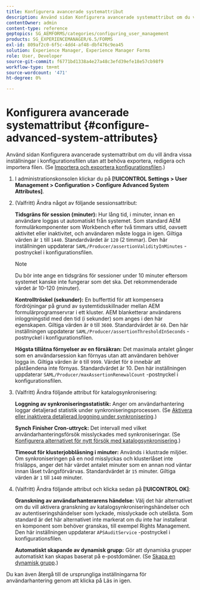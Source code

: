```yaml
---
title: Konfigurera avancerade systemattribut
description: Använd sidan Konfigurera avancerade systemattribut om du vill ändra vissa inställningar i konfigurationsfilen utan att behöva exportera, redigera och importera filen.
contentOwner: admin
content-type: reference
geptopics: SG_AEMFORMS/categories/configuring_user_management
products: SG_EXPERIENCEMANAGER/6.5/FORMS
exl-id: 809af2c0-6f5c-4dd4-af48-dbf476c9ea45
solution: Experience Manager, Experience Manager Forms
role: User, Developer
source-git-commit: f6771bd1338a4e27a48c3efd39efe18e57cb98f9
workflow-type: tm+mt
source-wordcount: '471'
ht-degree: 0%

---
```


# Konfigurera avancerade systemattribut {#configure-advanced-system-attributes}

Använd sidan Konfigurera avancerade systemattribut om du vill ändra vissa inställningar i konfigurationsfilen utan att behöva exportera, redigera och importera filen. (Se [Importera och exportera konfigurationsfilen](/help/forms/using/admin-help/importing-exporting-configuration-file.md#importing-and-exporting-the-configuration-file).)

1. I administrationskonsolen klickar du på **[!UICONTROL Settings > User Management > Configuration > Configure Advanced System Attributes]**.
1. (Valfritt) Ändra något av följande sessionsattribut:

   **Tidsgräns för session (minuter):** Hur lång tid, i minuter, innan en användare loggas ut automatiskt från systemet. Som standard AEM formulärkomponenter som Workbench efter två timmars uttid, oavsett aktivitet eller inaktivitet, och användaren måste logga in igen. Giltiga värden är `1` till `1440`. Standardvärdet är `120` (2 timmar). Den här inställningen uppdaterar `SAML/Producer/assertionValidityInMinutes` -postnyckel i konfigurationsfilen.

   >[!NOTE]
   >
   >Du bör inte ange en tidsgräns för sessioner under 10 minuter eftersom systemet kanske inte fungerar som det ska. Det rekommenderade värdet är 10-120 (minuter).

   **Kontrolltröskel (sekunder):** En bufferttid för att kompensera fördröjningar på grund av systemtidsskillnader mellan AEM formulärprogramservrar i ett kluster. AEM blanketterar användarens inloggningstid med den tid (i sekunder) som anges i den här egenskapen. Giltiga värden är `0` till `3600`. Standardvärdet är `60`. Den här inställningen uppdaterar `SAML/Producer/assertionThresholdInSeconds` -postnyckel i konfigurationsfilen.

   **Högsta tillåtna förnyelser av en försäkran:** Det maximala antalet gånger som en användarsession kan förnyas utan att användaren behöver logga in. Giltiga värden är `0` till `9999`. Värdet för `0` innebär att påståendena inte förnyas. Standardvärdet är 10. Den här inställningen uppdaterar `SAML/Producer/maxAssertionRenewalCount` -postnyckel i konfigurationsfilen.

1. (Valfritt) Ändra följande attribut för katalogsynkronisering:

   **Loggning av synkroniseringsstatistik:** Anger om användarhantering loggar detaljerad statistik under synkroniseringsprocessen. (Se [Aktivera eller inaktivera detaljerad loggning under synkronisering](/help/forms/using/admin-help/synchronizing-directories.md#enable-or-disable-detailed-logging-during-synchronization).)

   **Synch Finisher Cron-uttryck:** Det intervall med vilket användarhanteringsförsök misslyckades med synkroniseringar. (Se [Konfigurera alternativet för nytt försök med katalogsynkronisering](/help/forms/using/admin-help/synchronizing-directories.md#configure-the-directory-synchronization-retry-option).)

   **Timeout för klusterjobblåsning i minuter:** Används i klustrade miljöer. Om synkroniseringen på en nod misslyckas och klusterlåset inte frisläpps, anger det här värdet antalet minuter som en annan nod väntar innan låset tvångsförvärvas. Standardvärdet är `15` minuter. Giltiga värden är `1` till `1440` minuter.

1. (Valfritt) Ändra följande attribut och klicka sedan på **[!UICONTROL OK]**:

   **Granskning av användarhanterarens händelse:** Välj det här alternativet om du vill aktivera granskning av katalogsynkroniseringshändelser och av autentiseringshändelser som lyckade, misslyckade och utelåsta. Som standard är det här alternativet inte markerat om du inte har installerat en komponent som behöver granskas, till exempel Rights Management. Den här inställningen uppdaterar `APSAuditService` -postnyckel i konfigurationsfilen.

   **Automatiskt skapande av dynamisk grupp:** Gör att dynamiska grupper automatiskt kan skapas baserat på e-postdomäner. (Se [Skapa en dynamisk grupp](/help/forms/using/admin-help/creating-configuring-groups.md#create-a-dynamic-group).)

Du kan även återgå till de ursprungliga inställningarna för användarhantering genom att klicka på Läs in igen.
